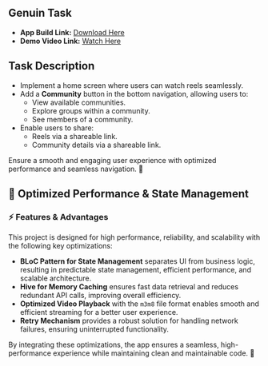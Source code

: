 ## Genuin Task

- **App Build Link:** [Download Here](https://drive.google.com/file/d/12DteUZZNaWAJ3-ivHNkI4HZMLT9pSg3e/view?usp=sharing)
- **Demo Video Link:** [Watch Here](https://drive.google.com/file/d/1GTAFaRY-jlJZSSGagRiF8VtOBOEit66S/view?usp=sharing)

## **Task Description**  

- Implement a home screen where users can watch reels seamlessly.  
- Add a **Community** button in the bottom navigation, allowing users to:  
  - View available communities.  
  - Explore groups within a community.  
  - See members of a community.  
- Enable users to share:  
  - Reels via a shareable link.  
  - Community details via a shareable link.  

Ensure a smooth and engaging user experience with optimized performance and seamless navigation. 🚀

## 📱 Optimized Performance & State Management

### ⚡ Features & Advantages

This project is designed for high performance, reliability, and scalability with the following key optimizations:

- **BLoC Pattern for State Management** separates UI from business logic, resulting in predictable state management, efficient performance, and scalable architecture.  
- **Hive for Memory Caching** ensures fast data retrieval and reduces redundant API calls, improving overall efficiency.  
- **Optimized Video Playback** with the `m3m8` file format enables smooth and efficient streaming for a better user experience.  
- **Retry Mechanism** provides a robust solution for handling network failures, ensuring uninterrupted functionality.  

By integrating these optimizations, the app ensures a seamless, high-performance experience while maintaining clean and maintainable code. 🚀
